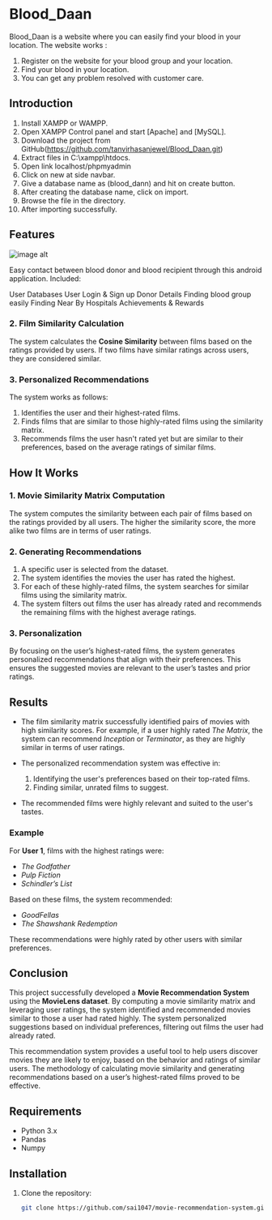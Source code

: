# Blood_Daan

Blood_Daan is a website where you can easily find your blood in your location. The website works :

1. Register on the website for your blood group and your location.
2. Find your blood in your location.
3. You can get any problem resolved with customer care.

## Introduction

1. Install XAMPP or WAMPP.
2. Open XAMPP Control panel and start [Apache] and [MySQL].
3. Download the project from GitHub(https://github.com/tanvirhasanjewel/Blood_Daan.git)
4. Extract files in C:\xampp\htdocs.
5. Open link localhost/phpmyadmin
6. Click on new at side navbar.
7. Give a database name as (blood_dann) and hit on create button.
8. After creating the database name, click on import.
9. Browse the file in the directory.
10. After importing successfully.
    
## Features

![image alt](file:///D:/Tanvir%20Hasan/Softoware%20Class/Final%20Report/3.%20State%20Diagram.png)

Easy contact between blood donor and blood recipient through this android application.
Included:

User Databases
User Login & Sign up
Donor Details
Finding blood group easily
Finding Near By Hospitals
Achievements & Rewards

### 2. **Film Similarity Calculation**

The system calculates the **Cosine Similarity** between films based on the ratings provided by users. If two films have similar ratings across users, they are considered similar.

### 3. **Personalized Recommendations**

The system works as follows:
1. Identifies the user and their highest-rated films.
2. Finds films that are similar to those highly-rated films using the similarity matrix.
3. Recommends films the user hasn't rated yet but are similar to their preferences, based on the average ratings of similar films.

## How It Works

### 1. **Movie Similarity Matrix Computation**

The system computes the similarity between each pair of films based on the ratings provided by all users. The higher the similarity score, the more alike two films are in terms of user ratings.

### 2. **Generating Recommendations**

1. A specific user is selected from the dataset.
2. The system identifies the movies the user has rated the highest.
3. For each of these highly-rated films, the system searches for similar films using the similarity matrix.
4. The system filters out films the user has already rated and recommends the remaining films with the highest average ratings.

### 3. **Personalization**

By focusing on the user’s highest-rated films, the system generates personalized recommendations that align with their preferences. This ensures the suggested movies are relevant to the user’s tastes and prior ratings.

## Results

- The film similarity matrix successfully identified pairs of movies with high similarity scores. For example, if a user highly rated *The Matrix*, the system can recommend *Inception* or *Terminator*, as they are highly similar in terms of user ratings.
  
- The personalized recommendation system was effective in:
  1. Identifying the user's preferences based on their top-rated films.
  2. Finding similar, unrated films to suggest.

- The recommended films were highly relevant and suited to the user's tastes.

### Example

For **User 1**, films with the highest ratings were:
- *The Godfather*
- *Pulp Fiction*
- *Schindler’s List*

Based on these films, the system recommended:
- *GoodFellas*
- *The Shawshank Redemption*

These recommendations were highly rated by other users with similar preferences.

## Conclusion

This project successfully developed a **Movie Recommendation System** using the **MovieLens dataset**. By computing a movie similarity matrix and leveraging user ratings, the system identified and recommended movies similar to those a user had rated highly. The system personalized suggestions based on individual preferences, filtering out films the user had already rated.

This recommendation system provides a useful tool to help users discover movies they are likely to enjoy, based on the behavior and ratings of similar users. The methodology of calculating movie similarity and generating recommendations based on a user’s highest-rated films proved to be effective.

## Requirements

- Python 3.x
- Pandas
- Numpy

## Installation

1. Clone the repository:
   ```bash
   git clone https://github.com/sai1047/movie-recommendation-system.git
